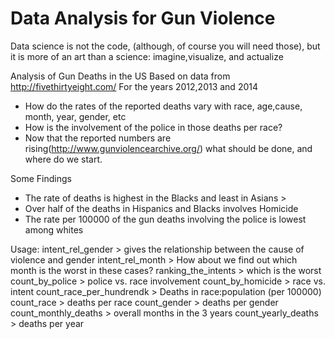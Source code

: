 # Data Analysis for Gun Violence
Data science is not the code, (although, of course you will need those), but it is more of an art than a science: imagine,visualize,  and  actualize

Analysis of Gun Deaths in the US
Based on data from http://fivethirtyeight.com/ For the years 2012,2013 and 2014 
- How do the rates of the reported deaths vary  with race, age,cause, month, year, gender, etc
- How is the involvement of the police in those deaths per race?
- Now that the reported numbers are rising(http://www.gunviolencearchive.org/) what should be done, and where do we start. 

Some Findings
- The rate of deaths is highest in the Blacks and least in Asians >
- Over half of the deaths in Hispanics and Blacks involves Homicide
- The rate per 100000 of the gun deaths involving the police is lowest among whites 

Usage:
intent_rel_gender > gives the relationship between the cause of violence and gender
intent_rel_month > How about we find out which month is the worst in these cases?
ranking_the_intents > which is the worst
count_by_police > police vs. race involvement
count_by_homicide > race vs. intent
count_race_per_hundrendk > Deaths in race:population (per 100000)
count_race > deaths per race
count_gender >  deaths per gender
count_monthly_deaths > overall months in the 3 years
count_yearly_deaths >  deaths per year



